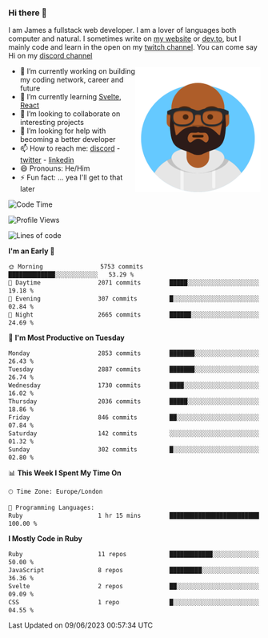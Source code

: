 ### Hi there 👋

I am James a fullstack web developer. I am a lover of languages both computer and natural. I sometimes write on [my website](https://jdhall.dev) or [dev.to](https://dev.to/zefur), but I mainly code and learn in the open on my [twitch channel](https://www.twitch.com/jozuhito). You can come say Hi on my [discord channel](https://discord.gg/sWEHvsBw)



<img align="right" height="250" width="250"  src="/assets/avataaars.png" />

  

- 🔭 I’m currently working on building my coding network, career and future
- 🌱 I’m currently learning [Svelte](https://svelte.dev), [React](https://reactjs.org)
- 👯 I’m looking to collaborate on interesting projects
- 🤔 I’m looking for help with becoming a better developer
- 📫 How to reach me: [discord](https://discord.gg/sWEHvsBw)
                      - [twitter](twitter.com/zefur)
                      - [linkedin](https://linkedin.com/in/j-d-hall)
- 😄 Pronouns: He/Him
- ⚡ Fun fact: ... yea I'll get to that later

 
<!-- BLOG-POST-LIST:START -->

<!-- BLOG-POST-LIST:END -->

<!--START_SECTION:waka-->
![Code Time](http://img.shields.io/badge/Code%20Time-840%20hrs%2042%20mins-blue)

![Profile Views](http://img.shields.io/badge/Profile%20Views-0-blue)

![Lines of code](https://img.shields.io/badge/From%20Hello%20World%20I%27ve%20Written-3.8%20million%20lines%20of%20code-blue)

**I'm an Early 🐤** 

```text
🌞 Morning                5753 commits        █████████████░░░░░░░░░░░░   53.29 % 
🌆 Daytime                2071 commits        █████░░░░░░░░░░░░░░░░░░░░   19.18 % 
🌃 Evening                307 commits         █░░░░░░░░░░░░░░░░░░░░░░░░   02.84 % 
🌙 Night                  2665 commits        ██████░░░░░░░░░░░░░░░░░░░   24.69 % 
```
📅 **I'm Most Productive on Tuesday** 

```text
Monday                   2853 commits        ███████░░░░░░░░░░░░░░░░░░   26.43 % 
Tuesday                  2887 commits        ███████░░░░░░░░░░░░░░░░░░   26.74 % 
Wednesday                1730 commits        ████░░░░░░░░░░░░░░░░░░░░░   16.02 % 
Thursday                 2036 commits        █████░░░░░░░░░░░░░░░░░░░░   18.86 % 
Friday                   846 commits         ██░░░░░░░░░░░░░░░░░░░░░░░   07.84 % 
Saturday                 142 commits         ░░░░░░░░░░░░░░░░░░░░░░░░░   01.32 % 
Sunday                   302 commits         █░░░░░░░░░░░░░░░░░░░░░░░░   02.80 % 
```


📊 **This Week I Spent My Time On** 

```text
🕑︎ Time Zone: Europe/London

💬 Programming Languages: 
Ruby                     1 hr 15 mins        █████████████████████████   100.00 % 
```

**I Mostly Code in Ruby** 

```text
Ruby                     11 repos            ████████████░░░░░░░░░░░░░   50.00 % 
JavaScript               8 repos             █████████░░░░░░░░░░░░░░░░   36.36 % 
Svelte                   2 repos             ██░░░░░░░░░░░░░░░░░░░░░░░   09.09 % 
CSS                      1 repo              █░░░░░░░░░░░░░░░░░░░░░░░░   04.55 % 
```




 Last Updated on 09/06/2023 00:57:34 UTC
<!--END_SECTION:waka-->
